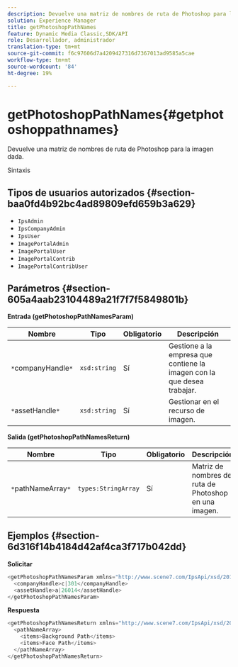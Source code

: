 ```yaml
---
description: Devuelve una matriz de nombres de ruta de Photoshop para la imagen dada.
solution: Experience Manager
title: getPhotoshopPathNames
feature: Dynamic Media Classic,SDK/API
role: Desarrollador, administrador
translation-type: tm+mt
source-git-commit: f6c97606d7a4209427316d7367013ad9585a5cae
workflow-type: tm+mt
source-wordcount: '84'
ht-degree: 19%

---
```



# getPhotoshopPathNames{#getphotoshoppathnames}

Devuelve una matriz de nombres de ruta de Photoshop para la imagen dada.

Sintaxis

## Tipos de usuarios autorizados {#section-baa0fd4b92bc4ad89809efd659b3a629}

* `IpsAdmin`
* `IpsCompanyAdmin`
* `IpsUser`
* `ImagePortalAdmin`
* `ImagePortalUser`
* `ImagePortalContrib`
* `ImagePortalContribUser`

## Parámetros {#section-605a4aab23104489a21f7f7f5849801b}

**Entrada (getPhotoshopPathNamesParam)**

| Nombre | Tipo | Obligatorio | Descripción |
|---|---|---|---|
| `*`companyHandle`*` | `xsd:string` | Sí | Gestione a la empresa que contiene la imagen con la que desea trabajar. |
| `*`assetHandle`*` | `xsd:string` | Sí | Gestionar en el recurso de imagen. |

**Salida (getPhotoshopPathNamesReturn)**

| Nombre | Tipo | Obligatorio | Descripción |
|---|---|---|---|
| `*`pathNameArray`*` | `types:StringArray` | Sí | Matriz de nombres de ruta de Photoshop en una imagen. |

## Ejemplos {#section-6d316f14b4184d42af4ca3f717b042dd}

**Solicitar**

```java
<getPhotoshopPathNamesParam xmlns="http://www.scene7.com/IpsApi/xsd/2012-07-31">
  <companyHandle>c|301</companyHandle>
  <assetHandle>a|26014</assetHandle>
</getPhotoshopPathNamesParam>
```

**Respuesta**

```java
<getPhotoshopPathNamesReturn xmlns="http://www.scene7.com/IpsApi/xsd/2012-07-31">
  <pathNameArray>
    <items>Background Path</items>
    <items>Face Path</items>
  </pathNameArray>
</getPhotoshopPathNamesReturn>
```


